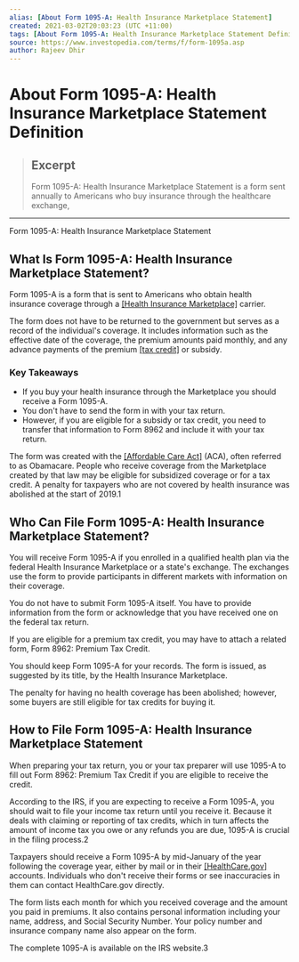 ```yaml
---
alias: [About Form 1095-A: Health Insurance Marketplace Statement]
created: 2021-03-02T20:03:23 (UTC +11:00)
tags: [About Form 1095-A: Health Insurance Marketplace Statement Definition, Form 1095-A: Health Insurance Marketplace Statement]
source: https://www.investopedia.com/terms/f/form-1095a.asp
author: Rajeev Dhir
---
```


# About Form 1095-A: Health Insurance Marketplace Statement Definition

> ## Excerpt
> Form 1095-A: Health Insurance Marketplace Statement is a form sent annually to Americans who buy insurance through the healthcare exchange,

---

Form 1095-A: Health Insurance Marketplace Statement
## What Is Form 1095-A: Health Insurance Marketplace Statement?

Form 1095-A is a form that is sent to Americans who obtain health insurance coverage through a [[Health Insurance Marketplace]](https://www.investopedia.com/terms/h/health-insurance-marketplace.asp) carrier.

The form does not have to be returned to the government but serves as a record of the individual's coverage. It includes information such as the effective date of the coverage, the premium amounts paid monthly, and any advance payments of the premium [[tax credit]](https://www.investopedia.com/terms/t/taxcredit.asp) or subsidy.

### Key Takeaways

-   If you buy your health insurance through the Marketplace you should receive a Form 1095-A.
-   You don't have to send the form in with your tax return.
-   However, if you are eligible for a subsidy or tax credit, you need to transfer that information to Form 8962 and include it with your tax return.

The form was created with the [[Affordable Care Act]](https://www.investopedia.com/terms/a/affordable-care-act.asp) (ACA), often referred to as Obamacare. People who receive coverage from the Marketplace created by that law may be eligible for subsidized coverage or for a tax credit. A penalty for taxpayers who are not covered by health insurance was abolished at the start of 2019.1

## Who Can File Form 1095-A: Health Insurance Marketplace Statement?

You will receive Form 1095-A if you enrolled in a qualified health plan via the federal Health Insurance Marketplace or a state's exchange. The exchanges use the form to provide participants in different markets with information on their coverage.

You do not have to submit Form 1095-A itself. You have to provide information from the form or acknowledge that you have received one on the federal tax return.

If you are eligible for a premium tax credit, you may have to attach a related form, Form 8962: Premium Tax Credit.

You should keep Form 1095-A for your records. The form is issued, as suggested by its title, by the Health Insurance Marketplace.

The penalty for having no health coverage has been abolished; however, some buyers are still eligible for tax credits for buying it.

## How to File Form 1095-A: Health Insurance Marketplace Statement

When preparing your tax return, you or your tax preparer will use 1095-A to fill out Form 8962: Premium Tax Credit if you are eligible to receive the credit.

According to the IRS, if you are expecting to receive a Form 1095-A, you should wait to file your income tax return until you receive it. Because it deals with claiming or reporting of tax credits, which in turn affects the amount of income tax you owe or any refunds you are due, 1095-A is crucial in the filing process.2

Taxpayers should receive a Form 1095-A by mid-January of the year following the coverage year, either by mail or in their [[HealthCare.gov]](https://www.healthcare.gov/contact-us/) accounts. Individuals who don't receive their forms or see inaccuracies in them can contact HealthCare.gov directly.

The form lists each month for which you received coverage and the amount you paid in premiums. It also contains personal information including your name, address, and Social Security Number. Your policy number and insurance company name also appear on the form.

The complete 1095-A is available on the IRS website.3
